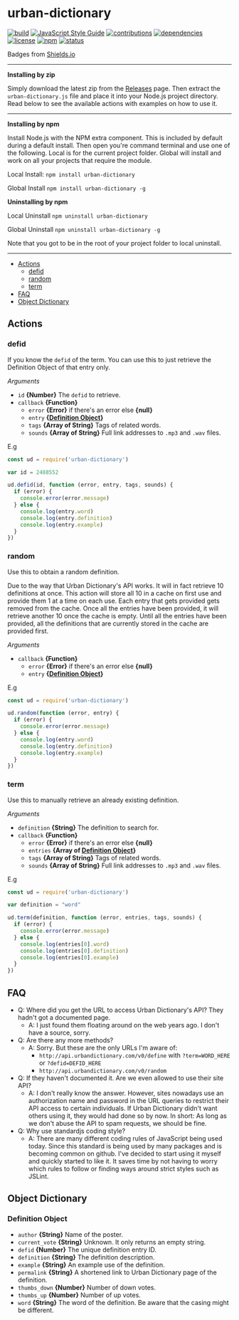 # urban-dictionary
[![build](https://img.shields.io/badge/build-passing-brightgreen.svg)]()
[![JavaScript Style Guide](https://img.shields.io/badge/code_style-standard-brightgreen.svg)](https://standardjs.com)
[![contributions](https://img.shields.io/badge/contributions-welcome-brightgreen.svg)](CONTRIBUTING.md)
[![dependencies](https://img.shields.io/badge/dependencies-none-brightgreen.svg)]()
[![license](https://img.shields.io/badge/license-MIT-blue.svg)](LICENSE)
[![npm](https://img.shields.io/badge/npm-v1.0.6-blue.svg)](https://www.npmjs.com/package/urban-dictionary)
[![status](https://img.shields.io/badge/status-stable-brightgreen.svg)]()

Badges from [Shields.io](http://shields.io)

---

**Installing by zip**

Simply download the latest zip from the [Releases](https://github.com/NightfallAlicorn/urban-dictionary/releases) page. Then extract the `urban-dictionary.js` file and place it into your Node.js project directory. Read below to see the available actions with examples on how to use it.

---

**Installing by npm**

Install Node.js with the NPM extra component. This is included by default during a default install. Then open you're command terminal and use one of the following. Local is for the current project folder. Global will install and work on all your projects that require the module.

Local Install: `npm install urban-dictionary`

Global Install `npm install urban-dictionary -g`

**Uninstalling by npm**

Local Uninstall `npm uninstall urban-dictionary`

Global Uninstall `npm uninstall urban-dictionary -g`

Note that you got to be in the root of your project folder to local uninstall.

---

* [Actions](#actions)
    * [defid](#defid)
    * [random](#random)
    * [term](#search)
* [FAQ](#faq)
* [Object Dictionary](#object-dictionary)

## Actions

### defid
If you know the `defid` of the term. You can use this to just retrieve the Definition Object of that entry only.

*Arguments*

* `id` **{Number}** The `defid` to retrieve.
* `callback` **{Function}**
    * `error` **{Error}** if there's an error else **{null}**
    * `entry` **{[Definition Object](#definition-object)}**
    * `tags` **{Array of String}** Tags of related words.
    * `sounds` **{Array of String}** Full link addresses to `.mp3` and `.wav` files.

E.g

```javascript
const ud = require('urban-dictionary')

var id = 2488552

ud.defid(id, function (error, entry, tags, sounds) {
  if (error) {
    console.error(error.message)
  } else {
    console.log(entry.word)
    console.log(entry.definition)
    console.log(entry.example)
  }
})
```

### random
Use this to obtain a random definition.

Due to the way that Urban Dictionary's API works. It will in fact retrieve 10 definitions at once. This action will store all 10 in a cache on first use and provide them 1 at a time on each use. Each entry that gets provided gets removed from the cache. Once all the entries have been provided, it will retrieve another 10 once the cache is empty. Until all the entries have been provided, all the definitions that are currently stored in the cache are provided first.

*Arguments*

* `callback` **{Function}**
    * `error` **{Error}** if there's an error else **{null}**
    * `entry` **{[Definition Object](#definition-object)}**

E.g

```javascript
const ud = require('urban-dictionary')

ud.random(function (error, entry) {
  if (error) {
    console.error(error.message)
  } else {
    console.log(entry.word)
    console.log(entry.definition)
    console.log(entry.example)
  }
})
```

### term
Use this to manually retrieve an already existing definition.

*Arguments*

* `definition` **{String}** The definition to search for.
* `callback` **{Function}**
    * `error` **{Error}** if there's an error else **{null}**
    * `entries` **{Array of [Definition Object](#definition-object)}**
    * `tags` **{Array of String}** Tags of related words.
    * `sounds` **{Array of String}** Full link addresses to `.mp3` and `.wav` files.

E.g

```javascript
const ud = require('urban-dictionary')

var definition = "word"

ud.term(definition, function (error, entries, tags, sounds) {
  if (error) {
    console.error(error.message)
  } else {
    console.log(entries[0].word)
    console.log(entries[0].definition)
    console.log(entries[0].example)
  }
})
```

## FAQ

* Q: Where did you get the URL to access Urban Dictionary's API? They hadn't got a documented page.
    * A: I just found them floating around on the web years ago. I don't have a source, sorry.
* Q: Are there any more methods?
    * A: Sorry. But these are the only URLs I'm aware of:
        * `http://api.urbandictionary.com/v0/define` with `?term=WORD_HERE` or `?defid=DEFID_HERE`
        * `http://api.urbandictionary.com/v0/random`
* Q: If they haven't documented it. Are we even allowed to use their site API?
    * A: I don't really know the answer. However, sites nowadays use an authorization name and password in the URL queries to restrict their API access to certain individuals. If Urban Dictionary didn't want others using it, they would had done so by now. In short: As long as we don't abuse the API to spam requests, we should be fine.
* Q: Why use standardjs coding style?
    * A: There are many different coding rules of JavaScript being used today. Since this standard is being used by many packages and is becoming common on github. I've decided to start using it myself and quickly started to like it. It saves time by not having to worry which rules to follow or finding ways around strict styles such as JSLint.

## Object Dictionary

### Definition Object

* `author` **{String}** Name of the poster.
* `current_vote` **{String}** Unknown. It only returns an empty string.
* `defid` **{Number}** The unique definition entry ID.
* `definition` **{String}** The definition description.
* `example` **{String}** An example use of the definition.
* `permalink` **{String}** A shortened link to Urban Dictionary page of the definition.
* `thumbs_down` **{Number}** Number of down votes.
* `thumbs_up` **{Number}** Number of up votes.
* `word` **{String}** The word of the definition. Be aware that the casing might be different.
